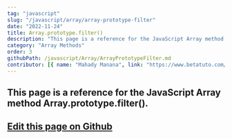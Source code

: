 ```yaml
---
tag: "javascript"
slug: "/javascript/array/array-prototype-filter"
date: "2022-11-24"
title: Array.prototype.filter()
description: "This page is a reference for the JavaScript Array method Array.prototype.filter()."
category: "Array Methods"
order: 3
githubPath: /javascript/Array/ArrayPrototypeFilter.md
contributor: [{ name: "Mahady Manana", link: "https://www.betatuto.com/" }]
---
```



## This page is a reference for the JavaScript Array method Array.prototype.filter().

## <a href="https://github.com/mahady-manana/betatuto-docs/tree/main/docs/javascript/Array/ArrayPrototypeFilter.md" target="_blank">Edit this page on Github</a>

